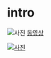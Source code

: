 # intro

![사진](http://cfs7.tistory.com/image/8/tistory/2008/09/16/17/03/48cf68427267b)
[동영상](https://youtu.be/VL4I-qylmkU)

[![사진](http://mblogthumb2.phinf.naver.net/20150521_49/haedameunah_1432171568777zuSak_JPEG/ART150104015834.jpg?type=w2)](https://youtu.be/VL4I-qylmkU)
